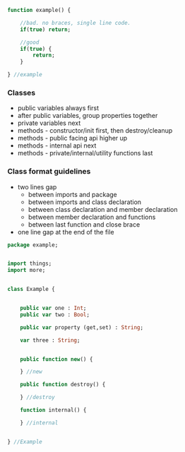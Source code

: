 
```haxe
function example() {

    //bad. no braces, single line code.
    if(true) return;

    //good
    if(true) {
        return;
    }

} //example
```

### Classes
* public variables always first
* after public variables, group properties together
* private variables next
* methods - constructor/init first, then destroy/cleanup
* methods - public facing api higher up
* methods - internal api next
* methods - private/internal/utility functions last

### Class format guidelines

* two lines gap
  * between imports and package
  * between imports and class declaration
  * between class declaration and member declaration
  * between member declaration and functions
  * between last function and close brace
* one line gap at the end of the file

```haxe
package example;


import things;
import more;


class Example {


    public var one : Int;
    public var two : Bool;

    public var property (get,set) : String;

    var three : String;


    public function new() {

    } //new

    public function destroy() {

    } //destroy

    function internal() {

    } //internal


} //Example
```
